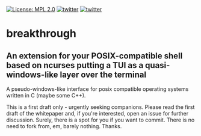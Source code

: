 [![License: MPL 2.0](https://img.shields.io/badge/License-MPL%202.0-brightgreen.svg)](https://opensource.org/licenses/MPL-2.0)
[![twitter](https://badges.aleen42.com/src/twitter.svg)](https://twitter.com/jagottsicher)
[![twitter](https://badges.aleen42.com/src/wechat.svg)](weixin://dl/chat?jagottsicher)

# breakthrough
## An extension for your POSIX-compatible shell based on ncurses putting a TUI as a quasi-windows-like layer over the terminal

A pseudo-windows-like interface for posix compatible operating systems written in C (maybe some C++).

This is a first draft only - urgently seeking companions. Please read the first draft of the whitepaper and, if you're interested, open an issue for further discussion. Surely, there is a spot for you if you want to commit. There is no need to fork from, em, barely nothing. Thanks.

